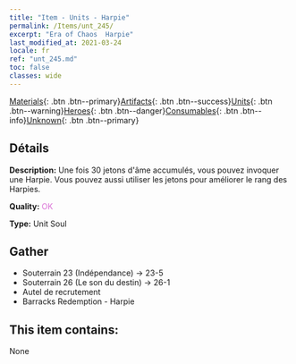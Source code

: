 ```yaml
---
title: "Item - Units - Harpie"
permalink: /Items/unt_245/
excerpt: "Era of Chaos  Harpie"
last_modified_at: 2021-03-24
locale: fr
ref: "unt_245.md"
toc: false
classes: wide
---
```

 [Materials](/fr/Items/){: .btn .btn--primary}[Artifacts](/fr/Items/Artifacts/){: .btn .btn--success}[Units](/fr/Items/Units/){: .btn .btn--warning}[Heroes](/fr/Items/Heroes/){: .btn .btn--danger}[Consumables](/fr/Items/Consumables/){: .btn .btn--info}[Unknown](/fr/Items/Unknown/){: .btn .btn--primary}

## Détails
 **Description:** Une fois 30 jetons d'âme accumulés, vous pouvez invoquer une Harpie. Vous pouvez aussi utiliser les jetons pour améliorer le rang des Harpies.

 **Quality:** <span style="color: #DA70D6">OK</span>

 **Type:** Unit Soul

## Gather

*    Souterrain 23 (Indépendance) -> 23-5 
*    Souterrain 26 (Le son du destin) -> 26-1 
*    Autel de recrutement 
*    Barracks Redemption - Harpie 

## This item contains:

  None

